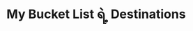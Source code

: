 ---
title: "My Bucket List ရဲ့ Destinations"
image: "images/Author.jpg"
description: "Distinations of My BucketList"
---